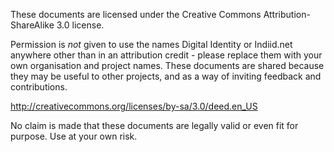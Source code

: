 
These documents are licensed under the Creative Commons Attribution-ShareAlike 3.0 license.

Permission is *not* given to use the names Digital Identity or Indiid.net anywhere other than in an attribution credit - please replace them with your own organisation and project names. These documents are shared because they may be useful to other projects, and as a way of inviting feedback and contributions.

 http://creativecommons.org/licenses/by-sa/3.0/deed.en_US

No claim is made that these documents are legally valid or even fit for purpose. Use at your own risk.



